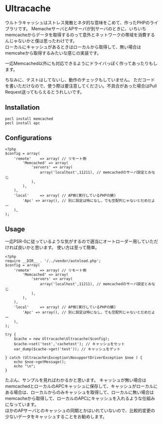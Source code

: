 
Ultracache
==========

ウルトラキャッシュはストレス発散とネタ的な意味をこめて、作ったPHPのライブラリです。
MemacheサーバとAPサーバが別サーバのときに、いちいちmemcacheからデータを取得するのって意外とネットワークの帯域を消費するんじゃないかと僕は思ったわけです。  
ローカルにキャッシュがあるときはローカルから取得して、無い場合はmemcaheから取得するみたいな感じの実装です。

一応Memcached以外にも対応できるようにドライバっぽく作ってあったりもします。

ちなみに、テストはしてないし、動作のチェックもしていません。
ただコードを書いただけなので、使う際は要注意してください。不具合があった場合はPull Request送ってもらえるとうれしいです。

Installation  
------------

    pecl install memcached
    pecl install apc


Configurations
--------------
	<?php
	$config = array(
		'remote'	=> array( // リモート側
			'Memcached' => array(
				'servers' => array(
					array('localhost',11211), // memcachedのサーバ設定とおなじ
				),
			),
		),
		'local'		=> array( // AP側(実行しているPHPの鯖)
			'Apc' => array(), // 別に設定は特になし、でも空配列じゃないとだめだよー
		),
	);

Usage
-----

一応PSR-0に従っているような気がするので適当にオートローダー用していただければ良いかと思います。
使い方は至って簡単。

	<?php
	require __DIR__ . '/../vendor/autoload.php';
	$config = array(
		'remote'	=> array( // リモート側
			'Memcached' => array(
				'servers' => array(
					array('localhost',11211), // memcachedのサーバ設定とおなじ
				),
			),
		),
		'local'		=> array( // AP側(実行しているPHPの鯖)
			'Apc' => array(), // 別に設定は特になし、でも空配列じゃないとだめだよー
		),
	);
	
	try { 
		$cache = new Ultracache\Ultracache($config);
		$cache->set('test','cachetest'); // キャッシュをセット
		var_dump($cache->get('test')); // キャッシュをゲット

	} catch (Ultracache\Exception\NosupportDriverException $noe ) {
		echo $noe->getMessage();
		echo "\n";
	}

たぶん、サンプルを見ればわかるかと思います。
キャッシュが無い場合はmemcachedとローカルのAPCキャッシュに保存して、キャッシュがローカルにある場合は、ローカルからのみキャッシュを取得して、ローカルに無い場合はmemcacheから取得して、ローカルのAPCにキャッシュを入れるような仕組みになっています。  
ほかのAPサーバとのキャッシュの同期とかはいれていないので、比較的変更の少ないデータをキャッシュすることをお勧めします。



